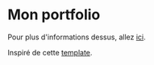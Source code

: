 # Mon portfolio

Pour plus d'informations dessus, allez [ici](https://farmeurimmo.fr/projets/portfolio).

Inspiré de cette [template](https://vercel.com/templates/next.js/nextjs-portfolio-pageview-counter).
